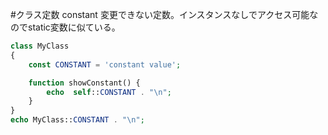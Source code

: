 #クラス定数 constant
変更できない定数。インスタンスなしでアクセス可能なのでstatic変数に似ている。

```php
class MyClass
{
    const CONSTANT = 'constant value';

    function showConstant() {
        echo  self::CONSTANT . "\n";
    }
}
echo MyClass::CONSTANT . "\n";
```
